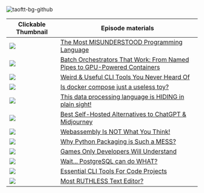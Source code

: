 ![taoftt-bg-github](https://github.com/user-attachments/assets/abe5d06d-4c6b-4ec8-86a3-558c33d6d272)

| Clickable Thumbnail | Episode materials |
|------------|-----------|
| <a href="https://youtu.be/zPP5gCp46FM"><img src="https://github.com/user-attachments/assets/ec9ac764-23f3-45e1-909e-984d18d7f8aa"></a> | [The Most MISUNDERSTOOD Programming Language](most-misunderstood-proglang/README.md) |
| <a href="https://youtu.be/zPP5gCp46FM"><img src="https://github.com/user-attachments/assets/66e84e92-a356-41c9-a9cf-cac27a4e78e2"></a> | [Batch Orchestrators That Work: From Named Pipes to GPU-Powered Containers](shell-is-my-orchestrator/README.md) |
| <a href="https://youtu.be/pZO9y72otFg"><img src="https://github.com/user-attachments/assets/a69f4732-e4ff-434f-b837-a9d2b38f8592"></a> | [Weird & Useful CLI Tools You Never Heard Of](weird-and-useful/README.md) |
| <a href="https://youtu.be/yBgzm6c5e1M"><img src="https://github.com/user-attachments/assets/9d0d63d2-1597-467b-bb41-f7ffaf4aa9f0"></a> | [Is docker compose just a useless toy?](end-to-end-docker-compose/README.md) |
| <a href="https://youtu.be/Dr0zFRswrwk"><img src="https://github.com/user-attachments/assets/93b2e2d5-4723-4240-a2c4-79319285151e"></a> | [This data processing language is HIDING in plain sight!](awksome/README.md) |
| <a href="https://youtu.be/ywgJJ4X_kpY"><img src="https://github.com/user-attachments/assets/b40e0d05-21c5-4d6b-8de0-c41563bdfd3d"></a> | [Best Self-Hosted Alternatives to ChatGPT & Midjourney](self-hosted-genai/README.md) |
| <a href="https://youtu.be/Wxw-YAGYHDc"><img src="https://github.com/user-attachments/assets/2bed08fc-52e5-410d-a634-cc2c24b9772c"></a> | [Webassembly Is NOT What You Think!](wasm-is-not-what-you-think/README.md) |
| <a href="https://youtu.be/qil43iqNdQA"><img src="https://github.com/user-attachments/assets/b5fbea3b-1b8b-461a-99e7-eb242610b9ea"></a> | [Why Python Packaging is Such a MESS?](python-packaging-is-a-mess/README.md) |
| <a href="https://youtu.be/1w9Oc89wgps"><img src="https://github.com/user-attachments/assets/7f0477d4-1494-47ed-a0f3-9043e622b5df"></a> | [Games Only Developers Will Understand](games-only-developers-will-understand/README.md) |
| <a href="https://youtu.be/VEWXmdjzIpQ"><img src="https://github.com/user-attachments/assets/ac161e4b-0eb6-4d20-8253-1ff62a9c7713"></a> | [Wait... PostgreSQL can do WHAT?](postgresql-is-not-a-database/README.md) |
| <a href="https://youtu.be/OYl-wrsMGZo"><img src="https://github.com/user-attachments/assets/237e74f9-0bc2-4848-b549-59b1e7d2b6ab"></a> | [Essential CLI Tools For Code Projects](4-cli-tools-to-manage-projects) |
| <a href="https://youtu.be/I1GVHhBS7no"><img src="https://github.com/user-attachments/assets/4a571f53-07d0-44bc-bc7c-d3da5c962c4f"></a> | [Most RUTHLESS Text Editor?](line-editors/poetry-project) |
